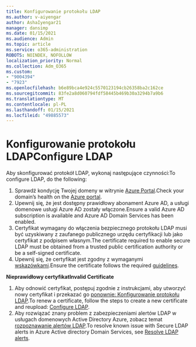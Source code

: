 ```yaml
---
title: Konfigurowanie protokołu LDAP
ms.author: v-aiyengar
author: AshaIyengar21
manager: dansimp
ms.date: 01/15/2021
ms.audience: Admin
ms.topic: article
ms.service: o365-administration
ROBOTS: NOINDEX, NOFOLLOW
localization_priority: Normal
ms.collection: Adm_O365
ms.custom:
- "9004394"
- "7923"
ms.openlocfilehash: b6e89bca4e924c5570123194cb26358ba2c162ce
ms.sourcegitcommit: 83fe2a8d060794fdf58445b469b30a3294b7a9b6
ms.translationtype: MT
ms.contentlocale: pl-PL
ms.lasthandoff: 01/15/2021
ms.locfileid: "49885573"
---
```

# <a name="configure-ldap"></a><span data-ttu-id="ac884-102">Konfigurowanie protokołu LDAP</span><span class="sxs-lookup"><span data-stu-id="ac884-102">Configure LDAP</span></span>

<span data-ttu-id="ac884-103">Aby skonfigurować protokół LDAP, wykonaj następujące czynności:</span><span class="sxs-lookup"><span data-stu-id="ac884-103">To configure LDAP, do the following:</span></span>

1. <span data-ttu-id="ac884-104">Sprawdź kondycję Twojej domeny w witrynie [Azure Portal](https://aka.ms/aadds-health).</span><span class="sxs-lookup"><span data-stu-id="ac884-104">Check your domain’s health on the [Azure portal](https://aka.ms/aadds-health).</span></span>
1. <span data-ttu-id="ac884-105">Upewnij się, że jest dostępny prawidłowy abonament Azure AD, a usługi domenowe usługi Azure AD zostały włączone.</span><span class="sxs-lookup"><span data-stu-id="ac884-105">Ensure a valid Azure AD subscription is available and Azure AD Domain Services has been enabled.</span></span>
1. <span data-ttu-id="ac884-106">Certyfikat wymagany do włączenia bezpiecznego protokołu LDAP musi być uzyskiwany z zaufanego publicznego urzędu certyfikacji lub jako certyfikat z podpisem własnym.</span><span class="sxs-lookup"><span data-stu-id="ac884-106">The certificate required to enable secure LDAP must be obtained from a trusted public certification authority or be a self-signed certificate.</span></span>
1. <span data-ttu-id="ac884-107">Upewnij się, że certyfikat jest zgodny z wymaganymi [wskazówkami](https://docs.microsoft.com/azure/active-directory-domain-services/active-directory-ds-admin-guide-configure-secure-ldap#requirements-for-the-secure-ldap-certificate).</span><span class="sxs-lookup"><span data-stu-id="ac884-107">Ensure the certificate follows the required [guidelines](https://docs.microsoft.com/azure/active-directory-domain-services/active-directory-ds-admin-guide-configure-secure-ldap#requirements-for-the-secure-ldap-certificate).</span></span>

<span data-ttu-id="ac884-108">**Nieprawidłowy certyfikat**</span><span class="sxs-lookup"><span data-stu-id="ac884-108">**Invalid Certificate**</span></span>
1. <span data-ttu-id="ac884-109">Aby odnowić certyfikat, postępuj zgodnie z instrukcjami, aby utworzyć nowy certyfikat i przekazać go [ponownie: Konfigurowanie protokołu LDAP](https://docs.microsoft.com/azure/active-directory-domain-services/tutorial-configure-ldaps?WT.mc_id=Portal-Microsoft_Azure_Support).</span><span class="sxs-lookup"><span data-stu-id="ac884-109">To renew a certificate, follow the steps to create a new certificate and reupload: [Configure LDAP](https://docs.microsoft.com/azure/active-directory-domain-services/tutorial-configure-ldaps?WT.mc_id=Portal-Microsoft_Azure_Support).</span></span>
1. <span data-ttu-id="ac884-110">Aby rozwiązać znany problem z zabezpieczeniami alertów LDAP w usługach domenowych Active Directory Azure, zobacz temat [rozpoznawanie alertów LDAP](https://docs.microsoft.com/azure/active-directory-domain-services/alert-ldaps?WT.mc_id=Portal-Microsoft_Azure_Support).</span><span class="sxs-lookup"><span data-stu-id="ac884-110">To resolve known issue with Secure LDAP alerts in Azure Active directory Domain Services, see [Resolve LDAP alerts](https://docs.microsoft.com/azure/active-directory-domain-services/alert-ldaps?WT.mc_id=Portal-Microsoft_Azure_Support).</span></span>
